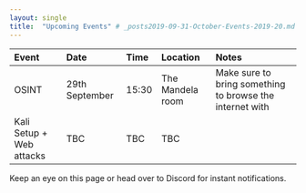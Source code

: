 ```yaml
---
layout: single
title:  "Upcoming Events" # _posts2019-09-31-October-Events-2019-20.md 
---
```

| Event | Date | Time | Location | Notes
|:-----------------|:----------|:-----------|:-----------|:-----------|
| OSINT | 29th September | 15:30 | The Mandela room | Make sure to bring something to browse the internet with |
| Kali Setup + Web attacks | TBC | TBC | TBC | |

Keep an eye on this page or head over to Discord for instant notifications.

